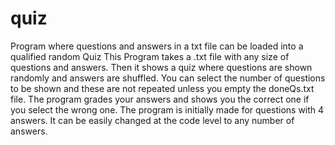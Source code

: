 # quiz
Program where questions and answers in a txt file can be loaded into a qualified random Quiz
This Program takes a .txt file with any size of questions and answers. 
Then it shows a quiz where questions are shown randomly and answers are shuffled. 
You can select the number of questions to be shown and these are not repeated unless you empty the doneQs.txt file.
The program grades your answers and shows you the correct one if you select the wrong one.
The program is initially made for questions with 4 answers. It can be easily changed at the code level to any number of answers.
